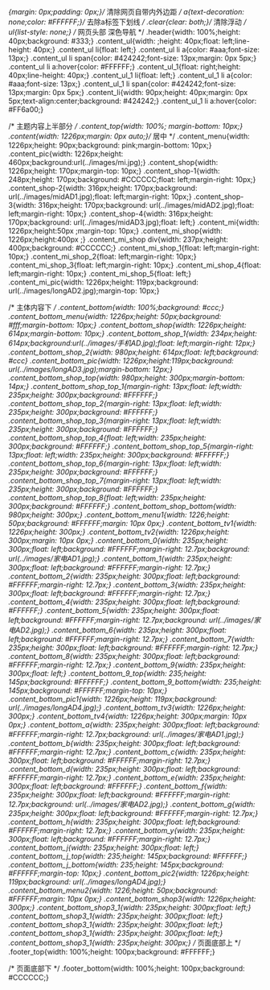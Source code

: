 *{margin: 0px;padding: 0px;}/* 清除网页自带内外边距 */
a{text-decoration: none;color: #FFFFFF;}/* 去除a标签下划线 */
.clear{clear: both;}/* 清除浮动 */
ul{list-style: none;}
/* 网页头部 深色导航 */
.header{width: 100%;height: 40px;background: #333;}
.content_ul{width: ;height: 40px;float: left;line-height: 40px;}
.content_ul li{float: left;}
.content_ul li a{color: #aaa;font-size: 13px;}
.content_ul li span{color: #424242;font-size: 13px;margin: 0px 5px;}
.content_ul li a:hover{color: #FFFFFF;}
.content_ul_1{float: right;height: 40px;line-height: 40px;}
.content_ul_1 li{float: left;}
.content_ul_1 li a{color: #aaa;font-size: 13px;}
.content_ul_1 li span{color: #424242;font-size: 13px;margin: 0px 5px;}
.content_li{width: 90px;height: 40px;margin: 0px 5px;text-align:center;background: #424242;}
.content_ul_1 li a:hover{color: #FF6a00;}

/* 主题内容上半部分 */
.content_top{width: 100%; margin-bottom: 10px;}
.content{width: 1226px;margin: 0px auto;}/* 居中 */
.content_menu{width: 1226px;height: 90px;background: pink;margin-bottom: 10px;}
.content_pic{width: 1226px;height: 460px;background:url(../images/mi.jpg);}
.content_shop{width: 1226px;height: 170px;margin-top: 10px;}
.content_shop-1{width: 248px;height: 170px;background: #CCCCCC;float: left;margin-right: 10px;}
.content_shop-2{width: 316px;height: 170px;background: url(../images/midAD1.jpg);float: left;margin-right: 10px;}
.content_shop-3{width: 316px;height: 170px;background: url(../images/midAD2.jpg);float: left;margin-right: 10px;}
.content_shop-4{width: 316px;height: 170px;background: url(../images/midAD3.jpg);float: left;}
.content_mi{width: 1226px;height:50px ;margin-top: 10px;}
.content_mi_shop{width: 1226px;height:400px ;}
.content_mi_shop div{width: 237px;height: 400px;background: #CCCCCC;}
.content_mi_shop_1{float: left;margin-right: 10px;}
.content_mi_shop_2{float: left;margin-right: 10px;}
.content_mi_shop_3{float: left;margin-right: 10px;}
.content_mi_shop_4{float: left;margin-right: 10px;}
.content_mi_shop_5{float: left;}
.content_mi_pic{width: 1226px;height: 119px;background: url(../images/longAD2.jpg);margin-top: 10px;}

/* 主体内容下 */
.content_bottom{width: 100%;background: #ccc;}
.content_bottom_menu{width: 1226px;height: 50px;background: #fff;margin-bottom: 10px;}
.content_bottom_shop{width: 1226px;height: 614px;margin-bottom: 10px;}
.content_bottom_shop_1{width: 234px;height: 614px;background:url(../images/手机AD.jpg);float: left;margin-right: 12px;}
.content_bottom_shop_2{width: 980px;height: 614px;float: left;background: #ccc}
.content_bottom_pic{width: 1226px;height:119px;background: url(../images/longAD3.jpg);margin-bottom: 12px;}
.content_bottom_shop_top{width: 980px;height: 300px;margin-bottom: 14px;}
.content_bottom_shop_top_1{margin-right: 13px;float: left;width: 235px;height: 300px;background: #FFFFFF;}
.content_bottom_shop_top_2{margin-right: 13px;float: left;width: 235px;height: 300px;background: #FFFFFF;}
.content_bottom_shop_top_3{margin-right: 13px;float: left;width: 235px;height: 300px;background: #FFFFFF;}
.content_bottom_shop_top_4{float: left;width: 235px;height: 300px;background: #FFFFFF;}
.content_bottom_shop_top_5{margin-right: 13px;float: left;width: 235px;height: 300px;background: #FFFFFF;}
.content_bottom_shop_top_6{margin-right: 13px;float: left;width: 235px;height: 300px;background: #FFFFFF;}
.content_bottom_shop_top_7{margin-right: 13px;float: left;width: 235px;height: 300px;background: #FFFFFF;}
.content_bottom_shop_top_8{float: left;width: 235px;height: 300px;background: #FFFFFF;}
.content_bottom_shop_bottom{width: 980px;height: 300px;}
.content_bottom_menu1{width: 1226;height: 50px;background: #FFFFFF;margin: 10px 0px;}
.content_bottom_tv1{width: 1226px;height: 300px;}
.content_bottom_tv2{width: 1226px;height: 300px;margin: 10px 0px;}
.content_bottom_0{width: 235px;height: 300px;float: left;background: #FFFFFF;margin-right: 12.7px;background: url(../images/家电AD1.jpg);}
.content_bottom_1{width: 235px;height: 300px;float: left;background: #FFFFFF;margin-right: 12.7px;}
.content_bottom_2{width: 235px;height: 300px;float: left;background: #FFFFFF;margin-right: 12.7px;}
.content_bottom_3{width: 235px;height: 300px;float: left;background: #FFFFFF;margin-right: 12.7px;}
.content_bottom_4{width: 235px;height: 300px;float: left;background: #FFFFFF;}
.content_bottom_5{width: 235px;height: 300px;float: left;background: #FFFFFF;margin-right: 12.7px;background: url(../images/家电AD2.jpg);}
.content_bottom_6{width: 235px;height: 300px;float: left;background: #FFFFFF;margin-right: 12.7px;}
.content_bottom_7{width: 235px;height: 300px;float: left;background: #FFFFFF;margin-right: 12.7px;}
.content_bottom_8{width: 235px;height: 300px;float: left;background: #FFFFFF;margin-right: 12.7px;}
.content_bottom_9{width: 235px;height: 300px;float: left;}
.content_bottom_9_top{width: 235;height: 145px;background: #FFFFFF;}
.content_bottom_9_bottom{width: 235;height: 145px;background: #FFFFFF;margin-top: 10px;}
.content_bottom_pic1{width: 1226px;height: 119px;background: url(../images/longAD4.jpg);}
.content_bottom_tv3{width: 1226px;height: 300px;}
.content_bottom_tv4{width: 1226px;height: 300px;margin: 10px 0px;}
.content_bottom_a{width: 235px;height: 300px;float: left;background: #FFFFFF;margin-right: 12.7px;background: url(../images/家电AD1.jpg);}
.content_bottom_b{width: 235px;height: 300px;float: left;background: #FFFFFF;margin-right: 12.7px;}
.content_bottom_c{width: 235px;height: 300px;float: left;background: #FFFFFF;margin-right: 12.7px;}
.content_bottom_d{width: 235px;height: 300px;float: left;background: #FFFFFF;margin-right: 12.7px;}
.content_bottom_e{width: 235px;height: 300px;float: left;background: #FFFFFF;}
.content_bottom_f{width: 235px;height: 300px;float: left;background: #FFFFFF;margin-right: 12.7px;background: url(../images/家电AD2.jpg);}
.content_bottom_g{width: 235px;height: 300px;float: left;background: #FFFFFF;margin-right: 12.7px;}
.content_bottom_h{width: 235px;height: 300px;float: left;background: #FFFFFF;margin-right: 12.7px;}
.content_bottom_y{width: 235px;height: 300px;float: left;background: #FFFFFF;margin-right: 12.7px;}
.content_bottom_j{width: 235px;height: 300px;float: left;}
.content_bottom_j_top{width: 235;height: 145px;background: #FFFFFF;}
.content_bottom_j_bottom{width: 235;height: 145px;background: #FFFFFF;margin-top: 10px;}
.content_bottom_pic2{width: 1226px;height: 119px;background: url(../images/longAD4.jpg);}
.content_bottom_menu2{width: 1226;height: 50px;background: #FFFFFF;margin: 10px 0px;}
.content_bottom_shop3{width: 1226px;height: 300px;}
.content_bottom_shop3_1{width: 235px;height: 300px;float: left;}
.content_bottom_shop3_1{width: 235px;height: 300px;float: left;}
.content_bottom_shop3_1{width: 235px;height: 300px;float: left;}
.content_bottom_shop3_1{width: 235px;height: 300px;float: left;}
.content_bottom_shop3_1{width: 235px;height: 300px;}
/* 页面底部上 */
.footer_top{width: 100%;height: 100px;background: #FFFFFF;}


/* 页面底部下 */
.footer_bottom{width: 100%;height: 100px;background: #CCCCCC;}
